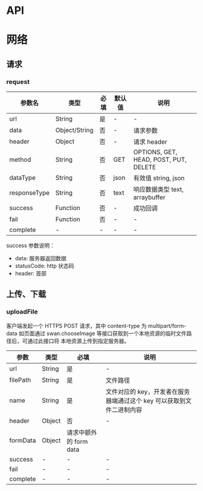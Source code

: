 # API

# 网络

## 请求

### request

参数名 | 类型 | 必填 | 默认值 | 说明
---------|----------|---------|---------|---------
 url | String | 是 | - | -
 data | Object/String | 否 | - | 请求参数
 header | Object | 否 | - | 请求 header
 method | String | 否 | GET | OPTIONS, GET, HEAD, POST, PUT, DELETE
 dataType | String | 否 | json | 有效值 string, json
 responseType | String | 否 | text | 响应数据类型 text, arraybuffer
 success | Function | 否 | - | 成功回调
 fail | Function | 否 | - | -
 complete | - | - | - | -   

success 参数说明：   

- data: 服务器返回数据
- statusCode: http 状态码
- header: 首部   

## 上传、下载

### uploadFile

客户端发起一个 HTTPS POST 请求，其中 content-type 为 multipart/form-data
如页面通过 swan.chooseImage 等接口获取到一个本地资源的临时文件路径后，可通过此接口将
本地资源上传到指定服务器。    

参数 | 类型 | 必填 | 说明
---------|----------|---------|---------
 url | String | 是 | -
 filePath | String | 是 | 文件路径
 name | String | 是 | 文件对应的 key，开发者在服务器端通过这个 key 可以获取到文件二进制内容
 header | Object | 否 | -
 formData | Object | 请求中额外的 form data
 success | - | - | -
 fail | - | - | -
 complete | - | - | -
